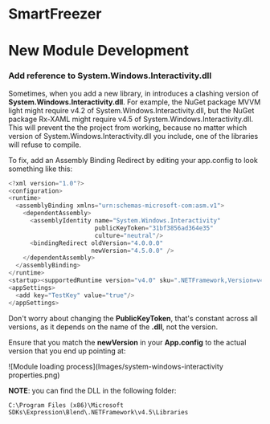 # SmartFreezer

# New Module Development

### Add reference to System.Windows.Interactivity.dll

Sometimes, when you add a new library, in introduces a clashing version of **System.Windows.Interactivity.dll**. For example, the NuGet package MVVM light might require v4.2 of System.Windows.Interactivity.dll, but the NuGet package Rx-XAML might require v4.5 of System.Windows.Interactivity.dll. This will prevent the the project from working, because no matter which version of System.Windows.Interactivity.dll you include, one of the libraries will refuse to compile.

To fix, add an Assembly Binding Redirect by editing your app.config to look something like this:

```csharp
<?xml version="1.0"?>
<configuration>
<runtime>
  <assemblyBinding xmlns="urn:schemas-microsoft-com:asm.v1">
    <dependentAssembly>
      <assemblyIdentity name="System.Windows.Interactivity"
                        publicKeyToken="31bf3856ad364e35"
                        culture="neutral"/>
      <bindingRedirect oldVersion="4.0.0.0"
                       newVersion="4.5.0.0" />
    </dependentAssembly>
  </assemblyBinding>
</runtime>
<startup><supportedRuntime version="v4.0" sku=".NETFramework,Version=v4.5"/></startup>
<appSettings>
  <add key="TestKey" value="true"/>
</appSettings>
```

Don't worry about changing the **PublicKeyToken**, that's constant across all versions, as it depends on the name of the **.dll**, not the version.

Ensure that you match the **newVersion** in your **App.config** to the actual version that you end up pointing at:

![Module loading process](Images/system-windows-interactivity properties.png)

**NOTE**: you can find the DLL in the following folder:

```
C:\Program Files (x86)\Microsoft SDKs\Expression\Blend\.NETFramework\v4.5\Libraries
```

